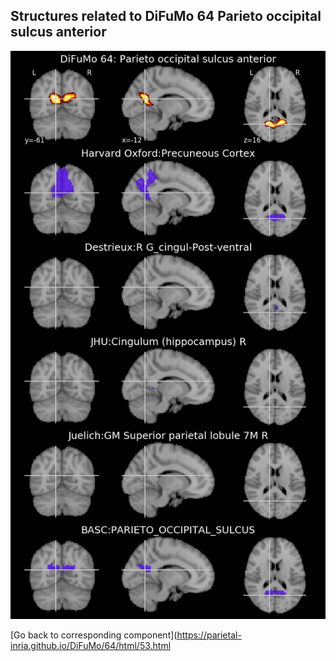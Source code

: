 


## Structures related to DiFuMo 64 Parieto occipital sulcus anterior

![53](53.jpg "Structures related to DiFuMo 64 Parieto occipital sulcus anterior")

[Go back to corresponding component](https://parietal-inria.github.io/DiFuMo/64/html/53.html
